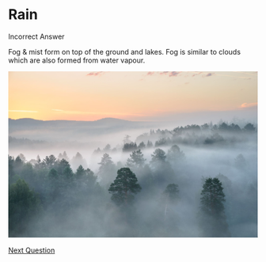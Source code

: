 # Rain

Incorrect Answer

Fog & mist form on top of the ground and lakes. Fog is similar to clouds which are also formed from water vapour.

![Rain%2056fb5a62007e453a9f030f1090ae5805/Pict_2.png](Rain%2056fb5a62007e453a9f030f1090ae5805/Pict_2.png)

[Next Question](../Q4%20-%20Rains%20falling%20on%20surface%20of%20earth%20and%20flowing%2028c35a2bf2f447b3b92f3b71fc896fe4.md)
